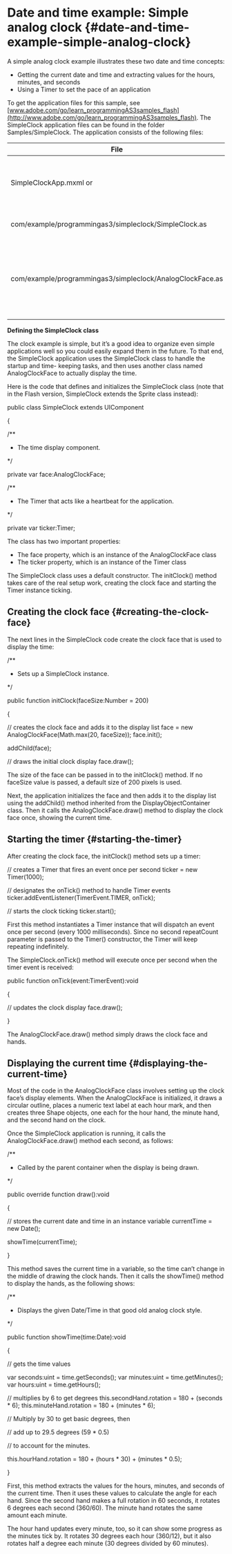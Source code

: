 # Date and time example: Simple analog clock {#date-and-time-example-simple-analog-clock}

A simple analog clock example illustrates these two date and time concepts:

*   Getting the current date and time and extracting values for the hours, minutes, and seconds
*   Using a Timer to set the pace of an application

To get the application files for this sample, see [www.adobe.com/go/learn_programmingAS3samples_flash](http://www.adobe.com/go/learn_programmingAS3samples_flash). The SimpleClock application files can be found in the folder Samples/SimpleClock. The application consists of the following files:

| **File** | **Description** |
| --- | --- |
| SimpleClockApp.mxml or | The main application file in Flash (FLA) or Flex (MXML). |
| com/example/programmingas3/simpleclock/SimpleClock.as | The main application file. |
| com/example/programmingas3/simpleclock/AnalogClockFace.as | Draws a round clock face and hour, minute, and seconds hands based on the time. |

**Defining the SimpleClock class**

The clock example is simple, but it’s a good idea to organize even simple applications well so you could easily expand them in the future. To that end, the SimpleClock application uses the SimpleClock class to handle the startup and time- keeping tasks, and then uses another class named AnalogClockFace to actually display the time.

Here is the code that defines and initializes the SimpleClock class (note that in the Flash version, SimpleClock extends the Sprite class instead):

public class SimpleClock extends UIComponent

{

/**

* The time display component.

*/

private var face:AnalogClockFace;

/**

* The Timer that acts like a heartbeat for the application.

*/

private var ticker:Timer;

The class has two important properties:

*   The face property, which is an instance of the AnalogClockFace class
*   The ticker property, which is an instance of the Timer class

The SimpleClock class uses a default constructor. The initClock() method takes care of the real setup work, creating the clock face and starting the Timer instance ticking.

## Creating the clock face {#creating-the-clock-face}

The next lines in the SimpleClock code create the clock face that is used to display the time:

/**

* Sets up a SimpleClock instance.

*/

public function initClock(faceSize:Number = 200)

{

// creates the clock face and adds it to the display list face = new AnalogClockFace(Math.max(20, faceSize)); face.init();

addChild(face);

// draws the initial clock display face.draw();

The size of the face can be passed in to the initClock() method. If no faceSize value is passed, a default size of 200 pixels is used.

Next, the application initializes the face and then adds it to the display list using the addChild() method inherited from the DisplayObjectContainer class. Then it calls the AnalogClockFace.draw() method to display the clock face once, showing the current time.

## Starting the timer {#starting-the-timer}

After creating the clock face, the initClock() method sets up a timer:

// creates a Timer that fires an event once per second ticker = new Timer(1000);

// designates the onTick() method to handle Timer events ticker.addEventListener(TimerEvent.TIMER, onTick);

// starts the clock ticking ticker.start();

First this method instantiates a Timer instance that will dispatch an event once per second (every 1000 milliseconds). Since no second repeatCount parameter is passed to the Timer() constructor, the Timer will keep repeating indefinitely.

The SimpleClock.onTick() method will execute once per second when the timer event is received:

public function onTick(event:TimerEvent):void

{

// updates the clock display face.draw();

}

The AnalogClockFace.draw() method simply draws the clock face and hands.

## Displaying the current time {#displaying-the-current-time}

Most of the code in the AnalogClockFace class involves setting up the clock face’s display elements. When the AnalogClockFace is initialized, it draws a circular outline, places a numeric text label at each hour mark, and then creates three Shape objects, one each for the hour hand, the minute hand, and the second hand on the clock.

Once the SimpleClock application is running, it calls the AnalogClockFace.draw() method each second, as follows:

/**

* Called by the parent container when the display is being drawn.

*/

public override function draw():void

{

// stores the current date and time in an instance variable currentTime = new Date();

showTime(currentTime);

}

This method saves the current time in a variable, so the time can’t change in the middle of drawing the clock hands. Then it calls the showTime() method to display the hands, as the following shows:

/**

* Displays the given Date/Time in that good old analog clock style.

*/

public function showTime(time:Date):void

{

// gets the time values

var seconds:uint = time.getSeconds(); var minutes:uint = time.getMinutes(); var hours:uint = time.getHours();

// multiplies by 6 to get degrees this.secondHand.rotation = 180 + (seconds * 6); this.minuteHand.rotation = 180 + (minutes * 6);

// Multiply by 30 to get basic degrees, then

// add up to 29.5 degrees (59 * 0.5)

// to account for the minutes.

this.hourHand.rotation = 180 + (hours * 30) + (minutes * 0.5);

}

First, this method extracts the values for the hours, minutes, and seconds of the current time. Then it uses these values to calculate the angle for each hand. Since the second hand makes a full rotation in 60 seconds, it rotates 6 degrees each second (360/60). The minute hand rotates the same amount each minute.

The hour hand updates every minute, too, so it can show some progress as the minutes tick by. It rotates 30 degrees each hour (360/12), but it also rotates half a degree each minute (30 degrees divided by 60 minutes).